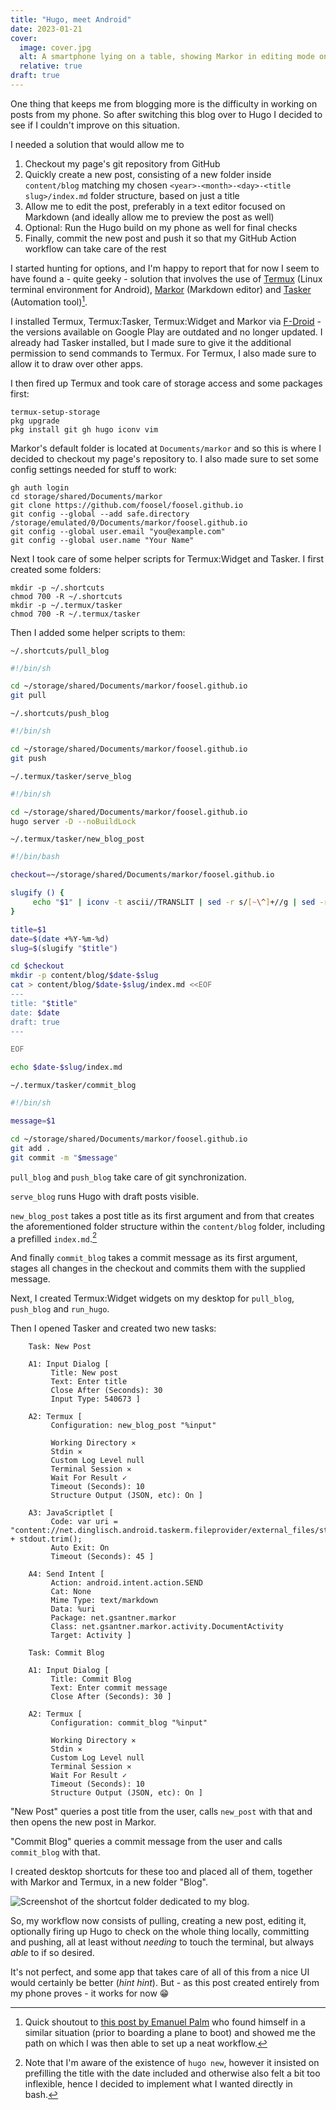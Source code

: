 ```yaml
---
title: "Hugo, meet Android"
date: 2023-01-21
cover:
  image: cover.jpg
  alt: A smartphone lying on a table, showing Markor in editing mode on the Markdown of this blog post.
  relative: true
draft: true
---
```


One thing that keeps me from blogging more is the difficulty in working on posts from my phone. So after switching this blog over to Hugo I decided to see if I couldn't improve on this situation. 

I needed a solution that would allow me to 

1. Checkout my page's git repository from GitHub
2. Quickly create a new post, consisting of a new folder inside `content/blog` matching my chosen `<year>-<month>-<day>-<title slug>/index.md` folder structure, based on just a title
3. Allow me to edit the post, preferably in a text editor focused on Markdown (and ideally allow me to preview the post as well)
4. Optional: Run the Hugo build on my phone as well for final checks
5. Finally, commit the new post and push it so that my GitHub Action workflow can take care of the rest

I started hunting for options, and I'm happy to report that for now I seem to have found a - quite geeky - solution that involves the use of [Termux](https://termux.dev/en) (Linux terminal environment for Android), [Markor](https://gsantner.net/project/markor.html) (Markdown editor) and [Tasker](https://tasker.joaoapps.com/) (Automation tool)[^1].

I installed Termux, Termux:Tasker, Termux:Widget and Markor via [F-Droid](https://f-droid.org/) - the versions available on Google Play are outdated and no longer updated. I already had Tasker installed, but I made sure to give it the additional permission to send commands to Termux. For Termux, I also made sure to allow it to draw over other apps.

I then fired up Termux and took care of storage access and some packages first:

```
termux-setup-storage
pkg upgrade
pkg install git gh hugo iconv vim
```

Markor's default folder is located at `Documents/markor` and so this is where I decided to checkout my page's repository to. I also made sure to set some config settings needed for stuff to work:

```
gh auth login
cd storage/shared/Documents/markor
git clone https://github.com/foosel/foosel.github.io
git config --global --add safe.directory /storage/emulated/0/Documents/markor/foosel.github.io
git config --global user.email "you@example.com"
git config --global user.name "Your Name"
```

Next I took care of some helper scripts for Termux:Widget and Tasker. I first created some folders:

```
mkdir -p ~/.shortcuts
chmod 700 -R ~/.shortcuts
mkdir -p ~/.termux/tasker
chmod 700 -R ~/.termux/tasker
```

Then I added some helper scripts to them:

`~/.shortcuts/pull_blog`
``` bash
#!/bin/sh

cd ~/storage/shared/Documents/markor/foosel.github.io
git pull
```

`~/.shortcuts/push_blog`
``` bash
#!/bin/sh

cd ~/storage/shared/Documents/markor/foosel.github.io
git push
```

`~/.termux/tasker/serve_blog`
``` bash
#!/bin/sh

cd ~/storage/shared/Documents/markor/foosel.github.io
hugo server -D --noBuildLock
```

`~/.termux/tasker/new_blog_post`
``` bash
#!/bin/bash

checkout=~/storage/shared/Documents/markor/foosel.github.io

slugify () {
     echo "$1" | iconv -t ascii//TRANSLIT | sed -r s/[~\^]+//g | sed -r s/[^a-zA-Z0-9]+/-/g | sed -r s/^-+\|-+$//g | tr A-Z a-z
}

title=$1
date=$(date +%Y-%m-%d)
slug=$(slugify "$title")

cd $checkout
mkdir -p content/blog/$date-$slug
cat > content/blog/$date-$slug/index.md <<EOF
---
title: "$title"
date: $date
draft: true
---

EOF

echo $date-$slug/index.md
```

`~/.termux/tasker/commit_blog`
``` bash
#!/bin/sh

message=$1

cd ~/storage/shared/Documents/markor/foosel.github.io
git add .
git commit -m "$message"
```

`pull_blog` and `push_blog` take care of git synchronization. 

`serve_blog` runs Hugo with draft posts visible.

`new_blog_post` takes a post title as its first argument and from that creates the aforementioned folder structure within the `content/blog` folder, including a prefilled `index.md`.[^2]

And finally `commit_blog` takes a commit message as its first argument, stages all changes in the checkout and commits them with the supplied message.

Next, I created Termux:Widget widgets on my desktop for `pull_blog`, `push_blog` and `run_hugo`.

Then I opened Tasker and created two new tasks:

``` plain
    Task: New Post
    
    A1: Input Dialog [
         Title: New post
         Text: Enter title
         Close After (Seconds): 30
         Input Type: 540673 ]
    
    A2: Termux [
         Configuration: new_blog_post "%input"
         
         Working Directory ✕
         Stdin ✕
         Custom Log Level null
         Terminal Session ✕
         Wait For Result ✓
         Timeout (Seconds): 10
         Structure Output (JSON, etc): On ]
    
    A3: JavaScriptlet [
         Code: var uri = "content://net.dinglisch.android.taskerm.fileprovider/external_files/storage/emulated/0/Documents/markor/foosel.github.io/content/blog/" + stdout.trim();
         Auto Exit: On
         Timeout (Seconds): 45 ]
    
    A4: Send Intent [
         Action: android.intent.action.SEND
         Cat: None
         Mime Type: text/markdown
         Data: %uri
         Package: net.gsantner.markor
         Class: net.gsantner.markor.activity.DocumentActivity
         Target: Activity ]
```

``` plain
    Task: Commit Blog
    
    A1: Input Dialog [
         Title: Commit Blog
         Text: Enter commit message
         Close After (Seconds): 30 ]
    
    A2: Termux [
         Configuration: commit_blog "%input"
         
         Working Directory ✕
         Stdin ✕
         Custom Log Level null
         Terminal Session ✕
         Wait For Result ✓
         Timeout (Seconds): 10
         Structure Output (JSON, etc): On ]
```

"New Post" queries a post title from the user, calls `new_post` with that and then opens the new post in Markor.

"Commit Blog" queries a commit message from the user and calls `commit_blog` with that.

I created desktop shortcuts for these too and placed all of them, together with Markor and Termux, in a new folder "Blog".

![Screenshot of the shortcut folder dedicated to my blog.](shortcuts.jpg)

So, my workflow now consists of pulling, creating a new post, editing it, optionally firing up Hugo to check on the whole thing locally, committing and pushing, all at least without *needing* to touch the terminal, but always *able* to if so desired.

It's not perfect, and some app that takes care of all of this from a nice UI would certainly be better (*hint hint*). But - as this post created entirely from my phone proves - it works for now 😁

[^1]: Quick shoutout to [this post by Emanuel Palm](https://pipe.how/write-androidblog/) who found himself in a similar situation (prior to boarding a plane to boot) and showed me the path on which I was then able to set up a neat workflow.

[^2]: Note that I'm aware of the existence of `hugo new`, however it insisted on prefilling the title with the date included and otherwise also felt a bit too inflexible, hence I decided to implement what I wanted directly in bash.